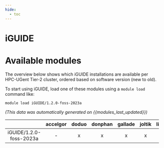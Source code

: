 ```yaml
---
hide:
  - toc
---
```


iGUIDE
======

# Available modules


The overview below shows which iGUIDE installations are available per HPC-UGent Tier-2 cluster, ordered based on software version (new to old).

To start using iGUIDE, load one of these modules using a `module load` command like:

```shell
module load iGUIDE/1.2.0-foss-2023a
```

*(This data was automatically generated on {{modules_last_updated}})*

| |accelgor|doduo|donphan|gallade|joltik|litleo|shinx|
| :---: | :---: | :---: | :---: | :---: | :---: | :---: | :---: |
|iGUIDE/1.2.0-foss-2023a|-|x|x|x|x|x|x|

